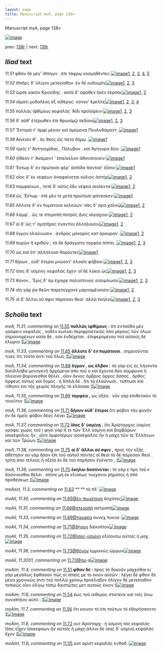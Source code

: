 ```yaml
---
layout: page
title: Manuscript msA, page 138v
---
```


Manuscript msA, page 138v

[![image](http://www.homermultitext.org/iipsrv?OBJ=IIP,1.0&FIF=/project/homer/pyramidal/deepzoom/hmt/vaimg/2017a/VA138VN_0640.tif&WID=100&CVT=JPEG)](http://www.homermultitext.org/ict2/?urn=urn:cite2:hmt:vaimg.2017a:VA138VN_0640)

prev:  [138r](../138r) | next:  [139r](../139r)

## *Iliad* text

*11.51* <a id="11.51"/> φθὰν δὲ μέγ' ἱ̈ππήων . ἐπι τάφρῳ κοσμηθέντες·[![image](http://www.homermultitext.org/iipsrv?OBJ=IIP,1.0&FIF=/project/homer/pyramidal/deepzoom/hmt/vaimg/2017a/VA138VN_0640.tif&RGN=0.476,0.2444,0.4168,0.0293&WID=1000&CVT=JPEG)](http://www.homermultitext.org/ict2/?urn=urn:cite2:hmt:vaimg.2017a:VA138VN_0640@0.476,0.2444,0.4168,0.0293)[1](#msA_11.28), [2](#msAim_11.4), [3](#msAil_11.25), [4](#msA_11.27), [5](#msA_11.164)

*11.52* <a id="11.52"/> ἱ̈ππῆες δ' ὀλίγον μετεκίαθον· ἐν δὲ κυδοιμὸν[![image](http://www.homermultitext.org/iipsrv?OBJ=IIP,1.0&FIF=/project/homer/pyramidal/deepzoom/hmt/vaimg/2017a/VA138VN_0640.tif&RGN=0.477,0.2669,0.4098,0.0226&WID=1000&CVT=JPEG)](http://www.homermultitext.org/ict2/?urn=urn:cite2:hmt:vaimg.2017a:VA138VN_0640@0.477,0.2669,0.4098,0.0226)[1](#msAim_11.5), [2](#msAil_11.26), [3](#msA_11.164)

*11.53* <a id="11.53"/> ῶρσε κακὸν Κρονίδης · κατὰ δ' ὑψόθεν ῆκεν ἐέρσας[![image](http://www.homermultitext.org/iipsrv?OBJ=IIP,1.0&FIF=/project/homer/pyramidal/deepzoom/hmt/vaimg/2017a/VA138VN_0640.tif&RGN=0.477,0.285,0.4539,0.0241&WID=1000&CVT=JPEG)](http://www.homermultitext.org/ict2/?urn=urn:cite2:hmt:vaimg.2017a:VA138VN_0640@0.477,0.285,0.4539,0.0241)[1](#msA_11.29), [2](#msA_11.164)

*11.54* <a id="11.54"/> αἵματι μυδαλέας ἐξ αιθέρος· οὕνεκ' ἔμελλε[![image](http://www.homermultitext.org/iipsrv?OBJ=IIP,1.0&FIF=/project/homer/pyramidal/deepzoom/hmt/vaimg/2017a/VA138VN_0640.tif&RGN=0.48,0.3045,0.3948,0.0241&WID=1000&CVT=JPEG)](http://www.homermultitext.org/ict2/?urn=urn:cite2:hmt:vaimg.2017a:VA138VN_0640@0.48,0.3045,0.3948,0.0241)[1](#msAil_11.27), [2](#msAim_11.6), [3](#msA_11.164), [4](#msA_11.30)

*11.55* <a id="11.55"/> πολλὰς ἰ̈φθίμους κεφαλὰς Ἄϊδι προϊάψειν·[![image](http://www.homermultitext.org/iipsrv?OBJ=IIP,1.0&FIF=/project/homer/pyramidal/deepzoom/hmt/vaimg/2017a/VA138VN_0640.tif&RGN=0.482,0.3211,0.4098,0.0256&WID=1000&CVT=JPEG)](http://www.homermultitext.org/ict2/?urn=urn:cite2:hmt:vaimg.2017a:VA138VN_0640@0.482,0.3211,0.4098,0.0256)[1](#msAint_11.6), [2](#msA_11.31), [3](#msA_11.164)

*11.56* <a id="11.56"/> δ' αῦθ' ἑτέρωθεν ἐπι θρωισμῷ πεδίοιο[![image](http://www.homermultitext.org/iipsrv?OBJ=IIP,1.0&FIF=/project/homer/pyramidal/deepzoom/hmt/vaimg/2017a/VA138VN_0640.tif&RGN=0.4749,0.3414,0.4118,0.0256&WID=1000&CVT=JPEG)](http://www.homermultitext.org/ict2/?urn=urn:cite2:hmt:vaimg.2017a:VA138VN_0640@0.4749,0.3414,0.4118,0.0256)[1](#msAim_11.7), [2](#msAil_11.28), [3](#msA_11.164)

*11.57* <a id="11.57"/> Ἕκτορά τ' ἀμφὶ μέγαν καὶ ἀμύμονα Πουλυδάμαντ .[![image](http://www.homermultitext.org/iipsrv?OBJ=IIP,1.0&FIF=/project/homer/pyramidal/deepzoom/hmt/vaimg/2017a/VA138VN_0640.tif&RGN=0.4739,0.3579,0.4539,0.0271&WID=1000&CVT=JPEG)](http://www.homermultitext.org/ict2/?urn=urn:cite2:hmt:vaimg.2017a:VA138VN_0640@0.4739,0.3579,0.4539,0.0271)[1](#msA_11.164)

*11.58* <a id="11.58"/> Αἰνείαν θ' . ὃς θεὸς ὣς τίετο δήμῳ .[![image](http://www.homermultitext.org/iipsrv?OBJ=IIP,1.0&FIF=/project/homer/pyramidal/deepzoom/hmt/vaimg/2017a/VA138VN_0640.tif&RGN=0.476,0.3782,0.3607,0.0241&WID=1000&CVT=JPEG)](http://www.homermultitext.org/ict2/?urn=urn:cite2:hmt:vaimg.2017a:VA138VN_0640@0.476,0.3782,0.3607,0.0241)[1](#msA_11.164)

*11.59* <a id="11.59"/> τρεῖς τ' Ἀντηνορίδας , Πόλυβον . καὶ Ἀγήνορα δῖον .[![image](http://www.homermultitext.org/iipsrv?OBJ=IIP,1.0&FIF=/project/homer/pyramidal/deepzoom/hmt/vaimg/2017a/VA138VN_0640.tif&RGN=0.4709,0.3992,0.4138,0.0226&WID=1000&CVT=JPEG)](http://www.homermultitext.org/ict2/?urn=urn:cite2:hmt:vaimg.2017a:VA138VN_0640@0.4709,0.3992,0.4138,0.0226)[1](#msA_11.164)

*11.60* <a id="11.60"/> ἠΐθεόν τ' Ἀκάμαντ ' ἐπιείκελον ἀθανάτοισιν·[![image](http://www.homermultitext.org/iipsrv?OBJ=IIP,1.0&FIF=/project/homer/pyramidal/deepzoom/hmt/vaimg/2017a/VA138VN_0640.tif&RGN=0.479,0.415,0.4088,0.0248&WID=1000&CVT=JPEG)](http://www.homermultitext.org/ict2/?urn=urn:cite2:hmt:vaimg.2017a:VA138VN_0640@0.479,0.415,0.4088,0.0248)[1](#msA_11.164)

*11.61* <a id="11.61"/> Ἕκτωρ δ' ἐν πρώτοισι φέρ' ἀσπίδα πάντοσ' ἐΐσην·[![image](http://www.homermultitext.org/iipsrv?OBJ=IIP,1.0&FIF=/project/homer/pyramidal/deepzoom/hmt/vaimg/2017a/VA138VN_0640.tif&RGN=0.4739,0.4346,0.4379,0.0263&WID=1000&CVT=JPEG)](http://www.homermultitext.org/ict2/?urn=urn:cite2:hmt:vaimg.2017a:VA138VN_0640@0.4739,0.4346,0.4379,0.0263)[1](#msA_11.164)

*11.62* <a id="11.62"/> οἷος δ' ἐκ νεφέων ἀναφαίνεται ούλιος ἀστὴρ[![image](http://www.homermultitext.org/iipsrv?OBJ=IIP,1.0&FIF=/project/homer/pyramidal/deepzoom/hmt/vaimg/2017a/VA138VN_0640.tif&RGN=0.4729,0.4526,0.4088,0.0263&WID=1000&CVT=JPEG)](http://www.homermultitext.org/ict2/?urn=urn:cite2:hmt:vaimg.2017a:VA138VN_0640@0.4729,0.4526,0.4088,0.0263)[1](#msA_11.32), [2](#msA_11.164)

*11.63* <a id="11.63"/> παμφαίνων , τοτὲ δ' αῦτις ἔδυ νέφεα σκιόεντα·[![image](http://www.homermultitext.org/iipsrv?OBJ=IIP,1.0&FIF=/project/homer/pyramidal/deepzoom/hmt/vaimg/2017a/VA138VN_0640.tif&RGN=0.4649,0.4722,0.4499,0.0271&WID=1000&CVT=JPEG)](http://www.homermultitext.org/ict2/?urn=urn:cite2:hmt:vaimg.2017a:VA138VN_0640@0.4649,0.4722,0.4499,0.0271)[1](#msAext_11.3), [2](#msA_11.164)

*11.64* <a id="11.64"/> ὣς Ἕκτωρ · ὁτὲ μέν τε μετὰ πρώτοισι φάνεσκεν·[![image](http://www.homermultitext.org/iipsrv?OBJ=IIP,1.0&FIF=/project/homer/pyramidal/deepzoom/hmt/vaimg/2017a/VA138VN_0640.tif&RGN=0.4709,0.4932,0.4509,0.0233&WID=1000&CVT=JPEG)](http://www.homermultitext.org/ict2/?urn=urn:cite2:hmt:vaimg.2017a:VA138VN_0640@0.4709,0.4932,0.4509,0.0233)[1](#msA_11.164)

*11.65* <a id="11.65"/> ἄλλοτε δ' ἐν πυμάτοισι κελεύων· πᾶς δ' άρα χαλκῷ[![image](http://www.homermultitext.org/iipsrv?OBJ=IIP,1.0&FIF=/project/homer/pyramidal/deepzoom/hmt/vaimg/2017a/VA138VN_0640.tif&RGN=0.481,0.5098,0.4489,0.0271&WID=1000&CVT=JPEG)](http://www.homermultitext.org/ict2/?urn=urn:cite2:hmt:vaimg.2017a:VA138VN_0640@0.481,0.5098,0.4489,0.0271)[1](#msA_11.33), [2](#msA_11.164)

*11.66* <a id="11.66"/> λάμφ' . ὥς τε στεροπὴ πατρὸς Διὸς αἰγιόχοιο·[![image](http://www.homermultitext.org/iipsrv?OBJ=IIP,1.0&FIF=/project/homer/pyramidal/deepzoom/hmt/vaimg/2017a/VA138VN_0640.tif&RGN=0.4699,0.5293,0.4309,0.0278&WID=1000&CVT=JPEG)](http://www.homermultitext.org/ict2/?urn=urn:cite2:hmt:vaimg.2017a:VA138VN_0640@0.4699,0.5293,0.4309,0.0278)[1](#msA_11.164), [2](#msAil_11.31)

*11.67* <a id="11.67"/> οἳ δ' ὥς τ' ἀμητῆρες ἐναντίοι ἀλλήλοισιν[![image](http://www.homermultitext.org/iipsrv?OBJ=IIP,1.0&FIF=/project/homer/pyramidal/deepzoom/hmt/vaimg/2017a/VA138VN_0640.tif&RGN=0.4739,0.5481,0.3938,0.0218&WID=1000&CVT=JPEG)](http://www.homermultitext.org/ict2/?urn=urn:cite2:hmt:vaimg.2017a:VA138VN_0640@0.4739,0.5481,0.3938,0.0218)[1](#msAil_11.32), [2](#msA_11.164)

*11.68* <a id="11.68"/> ὄγμον ἐλαύνωσιν . ἀνδρὸς μάκαρος κατ άρουραν .[![image](http://www.homermultitext.org/iipsrv?OBJ=IIP,1.0&FIF=/project/homer/pyramidal/deepzoom/hmt/vaimg/2017a/VA138VN_0640.tif&RGN=0.48,0.5624,0.4399,0.0271&WID=1000&CVT=JPEG)](http://www.homermultitext.org/ict2/?urn=urn:cite2:hmt:vaimg.2017a:VA138VN_0640@0.48,0.5624,0.4399,0.0271)[1](#msA_11.164), [2](#msA_11.34)

*11.69* <a id="11.69"/> πυρῶν ἢ κριθῶν ; τὰ δὲ δράγματα ταρφέα πίπτει .[![image](http://www.homermultitext.org/iipsrv?OBJ=IIP,1.0&FIF=/project/homer/pyramidal/deepzoom/hmt/vaimg/2017a/VA138VN_0640.tif&RGN=0.4749,0.5805,0.4499,0.0263&WID=1000&CVT=JPEG)](http://www.homermultitext.org/ict2/?urn=urn:cite2:hmt:vaimg.2017a:VA138VN_0640@0.4749,0.5805,0.4499,0.0263)[1](#msAil_11.33), [2](#msA_11.164), [3](#msA_11.35)

*11.70* <a id="11.70"/> ὡς καὶ ἐπ' ἀλλήλοισι θορόντες[![image](http://www.homermultitext.org/iipsrv?OBJ=IIP,1.0&FIF=/project/homer/pyramidal/deepzoom/hmt/vaimg/2017a/VA138VN_0640.tif&RGN=0.476,0.6008,0.4118,0.0248&WID=1000&CVT=JPEG)](http://www.homermultitext.org/ict2/?urn=urn:cite2:hmt:vaimg.2017a:VA138VN_0640@0.476,0.6008,0.4118,0.0248)[1](#msA_11.164)

*11.71* <a id="11.71"/> δῄουν , οὐδ' ἕτεροι μνώοντ' ὀλοοῖο φόβοιο·[![image](http://www.homermultitext.org/iipsrv?OBJ=IIP,1.0&FIF=/project/homer/pyramidal/deepzoom/hmt/vaimg/2017a/VA138VN_0640.tif&RGN=0.481,0.6195,0.4038,0.0241&WID=1000&CVT=JPEG)](http://www.homermultitext.org/ict2/?urn=urn:cite2:hmt:vaimg.2017a:VA138VN_0640@0.481,0.6195,0.4038,0.0241)[1](#msAil_11.34), [2](#msA_11.36), [3](#msA_11.164)

*11.72* <a id="11.72"/> ἴσας δ' ὑσμίνη· κεφαλὰς ἔχεν· οἳ δὲ λύκοι ὡς[![image](http://www.homermultitext.org/iipsrv?OBJ=IIP,1.0&FIF=/project/homer/pyramidal/deepzoom/hmt/vaimg/2017a/VA138VN_0640.tif&RGN=0.487,0.6353,0.4198,0.0271&WID=1000&CVT=JPEG)](http://www.homermultitext.org/ict2/?urn=urn:cite2:hmt:vaimg.2017a:VA138VN_0640@0.487,0.6353,0.4198,0.0271)[1](#msAim_11.8), [2](#msA_11.37), [3](#msA_11.164)

*11.73* <a id="11.73"/> θῦνον , Ἔρις δ' ὰρ ἔχαιρε πολύστονος εἰσορόωσα·[![image](http://www.homermultitext.org/iipsrv?OBJ=IIP,1.0&FIF=/project/homer/pyramidal/deepzoom/hmt/vaimg/2017a/VA138VN_0640.tif&RGN=0.48,0.6549,0.4399,0.0271&WID=1000&CVT=JPEG)](http://www.homermultitext.org/ict2/?urn=urn:cite2:hmt:vaimg.2017a:VA138VN_0640@0.48,0.6549,0.4399,0.0271)[1](#msAil_11.36), [2](#msAil_11.2001), [3](#msA_11.164)

*11.74* <a id="11.74"/> οἴη γάρ ῥα θεῶν παρετύγχανε μαρναμένοισιν·[![image](http://www.homermultitext.org/iipsrv?OBJ=IIP,1.0&FIF=/project/homer/pyramidal/deepzoom/hmt/vaimg/2017a/VA138VN_0640.tif&RGN=0.48,0.6759,0.4218,0.0248&WID=1000&CVT=JPEG)](http://www.homermultitext.org/ict2/?urn=urn:cite2:hmt:vaimg.2017a:VA138VN_0640@0.48,0.6759,0.4218,0.0248)[1](#msAil_11.37), [2](#msA_11.164)

*11.75* <a id="11.75"/> οἳ δ' ἄλλοι οὔ σφιν πάρεσαν θεοί· ἀλλὰ ἕκηλοι[![image](http://www.homermultitext.org/iipsrv?OBJ=IIP,1.0&FIF=/project/homer/pyramidal/deepzoom/hmt/vaimg/2017a/VA138VN_0640.tif&RGN=0.487,0.6932,0.4158,0.0293&WID=1000&CVT=JPEG)](http://www.homermultitext.org/ict2/?urn=urn:cite2:hmt:vaimg.2017a:VA138VN_0640@0.487,0.6932,0.4158,0.0293)[1](#msA_11.38), [2](#msA_11.39), [3](#msA_11.164)

## *Scholia* text

*msA, 11.31, commenting on* [11.55](#11.55)  <a id="msA_11.31"/> **πολλὰς ἰφθίμους :** ὅτι ἐνταῦθα μὲν γράφειν κεφαλὰς , οὐδὲν κωλύει περιφραστικῶς ἀπο μέρους τῶν όλων σημαινομένων κατα δὲ , οὐκ ἐνδέχεται . ἐπιφερομένου τοῦ αὐτοὺς δὲ ἑλώρια ⁑[![image](http://www.homermultitext.org/iipsrv?OBJ=IIP,1.0&FIF=/project/homer/pyramidal/deepzoom/hmt/vaimg/2017a/VA138VN_0640.tif&RGN=0.198,0.3406,0.231,0.0638&WID=1000&CVT=JPEG)](http://www.homermultitext.org/ict2/?urn=urn:cite2:hmt:vaimg.2017a:VA138VN_0640@0.198,0.3406,0.231,0.0638)

*msA, 11.33, commenting on* [11.65](#11.65)  <a id="msA_11.33"/> **ἄλλοτε δ' ἐν πυμάτοισι .** σημειοῦνται τινες ὅτι τοῦτο ἀντι τοῦ ὅλως ⁑[![image](http://www.homermultitext.org/iipsrv?OBJ=IIP,1.0&FIF=/project/homer/pyramidal/deepzoom/hmt/vaimg/2017a/VA138VN_0640.tif&RGN=0.205,0.4861,0.234,0.03&WID=1000&CVT=JPEG)](http://www.homermultitext.org/ict2/?urn=urn:cite2:hmt:vaimg.2017a:VA138VN_0640@0.205,0.4861,0.234,0.03)

*msA, 11.34, commenting on* [11.68](#11.68)  <a id="msA_11.34"/> **ὄγμον , ὡς ὄλβον :** τὰ γὰρ εἰς ὸς λήγοντα δισύλλαβα μονογενῆ ἀρχόμενα ἀπο τοῦ ο καὶ ἔχοντα δύο σύμφωνα ἠ πλείονα βαρύνεσθαι θέλει , οἶον ὄκνος ὄμβρος όρρος ὅσσος . ὄρθος ὄρφευς οὕτως καὶ ὄγμος : ἡ διπλῆ δὲ . ὅτι τὸ ἐλαύνωσι . τύπτωσι καὶ τίθησιν ἐπι τῆς χειρὸς πληγῆς τὸ ἐλάσσαι ⁑[![image](http://www.homermultitext.org/iipsrv?OBJ=IIP,1.0&FIF=/project/homer/pyramidal/deepzoom/hmt/vaimg/2017a/VA138VN_0640.tif&RGN=0.206,0.5101,0.234,0.0878&WID=1000&CVT=JPEG)](http://www.homermultitext.org/ict2/?urn=urn:cite2:hmt:vaimg.2017a:VA138VN_0640@0.206,0.5101,0.234,0.0878)

*msA, 11.35, commenting on* [11.69](#11.69)  <a id="msA_11.35"/> **ταρφέα ,** ὡς ὀξέα . νῦν γὰρ ἐπιθετικὸν τὸ τοιοῦτον ⁑[![image](http://www.homermultitext.org/iipsrv?OBJ=IIP,1.0&FIF=/project/homer/pyramidal/deepzoom/hmt/vaimg/2017a/VA138VN_0640.tif&RGN=0.204,0.5799,0.228,0.0345&WID=1000&CVT=JPEG)](http://www.homermultitext.org/ict2/?urn=urn:cite2:hmt:vaimg.2017a:VA138VN_0640@0.204,0.5799,0.228,0.0345)

*msA, 11.36, commenting on* [11.71](#11.71)  <a id="msA_11.36"/> **δῄουν οὐδ' ἕτεροι** ὅτι φόβον τὴν φυγὴν ὃν δε ἡμεῖς φόβον δέος λέγει ⁑[![image](http://www.homermultitext.org/iipsrv?OBJ=IIP,1.0&FIF=/project/homer/pyramidal/deepzoom/hmt/vaimg/2017a/VA138VN_0640.tif&RGN=0.209,0.6024,0.217,0.03&WID=1000&CVT=JPEG)](http://www.homermultitext.org/ict2/?urn=urn:cite2:hmt:vaimg.2017a:VA138VN_0640@0.209,0.6024,0.217,0.03)

*msA, 11.37, commenting on* [11.72](#11.72)  <a id="msA_11.37"/> **ἴ̈σας δ' ὑσμίνῃ .** ὅτι Ἀρίσταρχος ὑσμίνη γράφει χωρὶς τοῦ ϊ φησὶ γάρ ἥ τε τῶν Ἑλλ ὑσμίνη καὶ βαρβάρων ἰσοκέφαλος ἦν , οἶον ἀμφοτέρων ἰσοκέφαλος ἦν ἡ μάχη τῶν τε Ἑλλήνων καὶ τῶν Τρώων ⁑[![image](http://www.homermultitext.org/iipsrv?OBJ=IIP,1.0&FIF=/project/homer/pyramidal/deepzoom/hmt/vaimg/2017a/VA138VN_0640.tif&RGN=0.209,0.6249,0.225,0.0645&WID=1000&CVT=JPEG)](http://www.homermultitext.org/ict2/?urn=urn:cite2:hmt:vaimg.2017a:VA138VN_0640@0.209,0.6249,0.225,0.0645)

*msA, 11.38, commenting on* [11.75](#11.75)  <a id="msA_11.38"/> **οἱ δ' ἄλλοι οὔ σφιν ,** προς τὴν εξῆς ἀθέτησιν οὐ γὰρ ῆσαν ἐπι τοῦ αὐτοῦ πάντες οἱ θεοί τὸ δὲ πάρεσαν θεοὶ . τρίτη ἀπο τέλους ἡ οξεῖα ἐκ δὲ τοῦ παρῆσαν ἐγένετο , ⁑[![image](http://www.homermultitext.org/iipsrv?OBJ=IIP,1.0&FIF=/project/homer/pyramidal/deepzoom/hmt/vaimg/2017a/VA138VN_0640.tif&RGN=0.208,0.6789,0.228,0.0548&WID=1000&CVT=JPEG)](http://www.homermultitext.org/ict2/?urn=urn:cite2:hmt:vaimg.2017a:VA138VN_0640@0.208,0.6789,0.228,0.0548)

*msA, 11.39, commenting on* [11.75](#11.75)  <a id="msA_11.39"/> **ἕκηλοι δασύνεται :** τὸ γὰρ ε προ τοῦ κ δασύνεσθαι θέλει . ὁπότε μὴ ἐκ κλίσεως τυγχάνοι ῥήματος ἡ ἀπὸ προθέσεως ⁑[![image](http://www.homermultitext.org/iipsrv?OBJ=IIP,1.0&FIF=/project/homer/pyramidal/deepzoom/hmt/vaimg/2017a/VA138VN_0640.tif&RGN=0.211,0.7262,0.296,0.0435&WID=1000&CVT=JPEG)](http://www.homermultitext.org/ict2/?urn=urn:cite2:hmt:vaimg.2017a:VA138VN_0640@0.211,0.7262,0.296,0.0435)

*msAext, 11.3, commenting on* [11.63](#11.63)  <a id="msAext_11.3"/> **					 				** 					 τό πλ' 				[![image](http://www.homermultitext.org/iipsrv?OBJ=IIP,1.0&FIF=/project/homer/pyramidal/deepzoom/hmt/vaimg/2017a/VA138VN_0640.tif&RGN=0.104,0.4887,0.052,0.018&WID=1000&CVT=JPEG)](http://www.homermultitext.org/ict2/?urn=urn:cite2:hmt:vaimg.2017a:VA138VN_0640@0.104,0.4887,0.052,0.018)

*msAil, 11.30, commenting on* [11.65@ἐν-πυμάτοισι](#11.65@ἐν-πυμάτοισι)  <a id="msAil_11.30"/> ἔσχατος[![image](http://www.homermultitext.org/iipsrv?OBJ=IIP,1.0&FIF=/project/homer/pyramidal/deepzoom/hmt/vaimg/2017a/VA138VN_0640.tif&RGN=0.62,0.5086,0.042,0.0143&WID=1000&CVT=JPEG)](http://www.homermultitext.org/ict2/?urn=urn:cite2:hmt:vaimg.2017a:VA138VN_0640@0.62,0.5086,0.042,0.0143)

*msAil, 11.31, commenting on* [11.66@στεροπὴ](#11.66@στεροπὴ)  <a id="msAil_11.31"/> αστραπή[![image](http://www.homermultitext.org/iipsrv?OBJ=IIP,1.0&FIF=/project/homer/pyramidal/deepzoom/hmt/vaimg/2017a/VA138VN_0640.tif&RGN=0.633,0.5263,0.04,0.0143&WID=1000&CVT=JPEG)](http://www.homermultitext.org/ict2/?urn=urn:cite2:hmt:vaimg.2017a:VA138VN_0640@0.633,0.5263,0.04,0.0143)

*msAil, 11.33, commenting on* [11.69@ταρφέα](#11.69@ταρφέα)  <a id="msAil_11.33"/> συνεχ πυκνα :[![image](http://www.homermultitext.org/iipsrv?OBJ=IIP,1.0&FIF=/project/homer/pyramidal/deepzoom/hmt/vaimg/2017a/VA138VN_0640.tif&RGN=0.827,0.5769,0.047,0.0158&WID=1000&CVT=JPEG)](http://www.homermultitext.org/ict2/?urn=urn:cite2:hmt:vaimg.2017a:VA138VN_0640@0.827,0.5769,0.047,0.0158)

*msAil, 11.34, commenting on* [11.71@δῄουν](#11.71@δῄουν)  <a id="msAil_11.34"/> διέκοπτον[![image](http://www.homermultitext.org/iipsrv?OBJ=IIP,1.0&FIF=/project/homer/pyramidal/deepzoom/hmt/vaimg/2017a/VA138VN_0640.tif&RGN=0.52,0.6186,0.037,0.0105&WID=1000&CVT=JPEG)](http://www.homermultitext.org/ict2/?urn=urn:cite2:hmt:vaimg.2017a:VA138VN_0640@0.52,0.6186,0.037,0.0105)

*msAil, 11.35, commenting on* [11.72@ἴσας-ὑσμίνη](#11.72@ἴσας-ὑσμίνη)  <a id="msAil_11.35"/> εξίσουτω αὐτοῖς ἡ μαχ[![image](http://www.homermultitext.org/iipsrv?OBJ=IIP,1.0&FIF=/project/homer/pyramidal/deepzoom/hmt/vaimg/2017a/VA138VN_0640.tif&RGN=0.606,0.6366,0.071,0.0098&WID=1000&CVT=JPEG)](http://www.homermultitext.org/ict2/?urn=urn:cite2:hmt:vaimg.2017a:VA138VN_0640@0.606,0.6366,0.071,0.0098)

*msAil, 11.36, commenting on* [11.73@θῦνον](#11.73@θῦνον)  <a id="msAil_11.36"/> εμμανῶς ώρμων[![image](http://www.homermultitext.org/iipsrv?OBJ=IIP,1.0&FIF=/project/homer/pyramidal/deepzoom/hmt/vaimg/2017a/VA138VN_0640.tif&RGN=0.504,0.6539,0.062,0.0113&WID=1000&CVT=JPEG)](http://www.homermultitext.org/ict2/?urn=urn:cite2:hmt:vaimg.2017a:VA138VN_0640@0.504,0.6539,0.062,0.0113)

*msAil, 11.2001, commenting on* [11.73@ὰρ](#11.73@ὰρ)  <a id="msAil_11.2001"/> α[![image](http://www.homermultitext.org/iipsrv?OBJ=IIP,1.0&FIF=/project/homer/pyramidal/deepzoom/hmt/vaimg/2017a/VA138VN_0640.tif&RGN=0.6396,0.6574,0.013,0.0105&WID=1000&CVT=JPEG)](http://www.homermultitext.org/ict2/?urn=urn:cite2:hmt:vaimg.2017a:VA138VN_0640@0.6396,0.6574,0.013,0.0105)

*msAim, 11.4, commenting on* [11.51](#11.51)  <a id="msAim_11.4"/> **φθαν δὲ :** προς τὸ δοκοῦν μάχεσθαι εἰ γὰρ μεγάλως ἔφθασαν πῶς οἱ ἱππεῖς με το εκιον αὐτῶν : λέγει δὲ φθαν δὲ μέγα χρονικῶς ἀντι τοῦ πολλῶ χρόνῳ προέλαβον ὀλίγον δὲ μετεκίαθον τοπικῶς οἷον ὀλίγῳ τόπῳ διεστῶτες μετ αυτοὺς έκιον ⁑[![image](http://www.homermultitext.org/iipsrv?OBJ=IIP,1.0&FIF=/project/homer/pyramidal/deepzoom/hmt/vaimg/2017a/VA138VN_0640.tif&RGN=0.542,0.2117,0.37,0.0345&WID=1000&CVT=JPEG)](http://www.homermultitext.org/ict2/?urn=urn:cite2:hmt:vaimg.2017a:VA138VN_0640@0.542,0.2117,0.37,0.0345)

*msAim, 11.6, commenting on* [11.54](#11.54)  <a id="msAim_11.6"/> ἕως τοῦ αιθερος στικτέον καὶ τοῖς ἄνω συναπτέον αὐτο : ⁑[![image](http://www.homermultitext.org/iipsrv?OBJ=IIP,1.0&FIF=/project/homer/pyramidal/deepzoom/hmt/vaimg/2017a/VA138VN_0640.tif&RGN=0.425,0.3086,0.047,0.045&WID=1000&CVT=JPEG)](http://www.homermultitext.org/ict2/?urn=urn:cite2:hmt:vaimg.2017a:VA138VN_0640@0.425,0.3086,0.047,0.045)

*msAim, 11.7, commenting on* [11.56](#11.56)  <a id="msAim_11.7"/> ὅτι κοινον τὸ ἐπι τούτων τὸ ἐθορήσσοντο ⁑[![image](http://www.homermultitext.org/iipsrv?OBJ=IIP,1.0&FIF=/project/homer/pyramidal/deepzoom/hmt/vaimg/2017a/VA138VN_0640.tif&RGN=0.429,0.3498,0.049,0.03&WID=1000&CVT=JPEG)](http://www.homermultitext.org/ict2/?urn=urn:cite2:hmt:vaimg.2017a:VA138VN_0640@0.429,0.3498,0.049,0.03)

*msAim, 11.8, commenting on* [11.72](#11.72)  <a id="msAim_11.8"/> ουτ Ἀρίσταρχ : ἡ ὑσμίνη τὰς κεφαλὰς ἴ̈σας εἶχεν ἰσοκεφαων ἢν αὐτοῖς ἡ μάχη ἄλλοι δὲ ϊσας δ' ὑσμίνῃ κεφαλὰς ἔχον ⁑[![image](http://www.homermultitext.org/iipsrv?OBJ=IIP,1.0&FIF=/project/homer/pyramidal/deepzoom/hmt/vaimg/2017a/VA138VN_0640.tif&RGN=0.431,0.6396,0.05,0.0833&WID=1000&CVT=JPEG)](http://www.homermultitext.org/ict2/?urn=urn:cite2:hmt:vaimg.2017a:VA138VN_0640@0.431,0.6396,0.05,0.0833)

*msAint, 11.6, commenting on* [11.55](#11.55)  <a id="msAint_11.6"/> ουτ αριστ κεφαλὰς ενθαδ :[![image](http://www.homermultitext.org/iipsrv?OBJ=IIP,1.0&FIF=/project/homer/pyramidal/deepzoom/hmt/vaimg/2017a/VA138VN_0640.tif&RGN=0.887,0.3176,0.034,0.0248&WID=1000&CVT=JPEG)](http://www.homermultitext.org/ict2/?urn=urn:cite2:hmt:vaimg.2017a:VA138VN_0640@0.887,0.3176,0.034,0.0248)